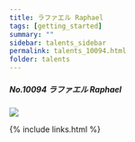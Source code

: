```yaml
---
title: ラファエル Raphael  
tags: [getting_started]
summary: ""
sidebar: talents_sidebar
permalink: talents_10094.html
folder: talents
---
```



##### No.10094 ラファエル Raphael 


![](https://yt3.ggpht.com/ytc/AKedOLR11o8217xOIynovqZy2vS8-UBNvzwgIj7JL0dVLg=s176-c-k-c0x00ffffff-no-rj)




{% include links.html %}
